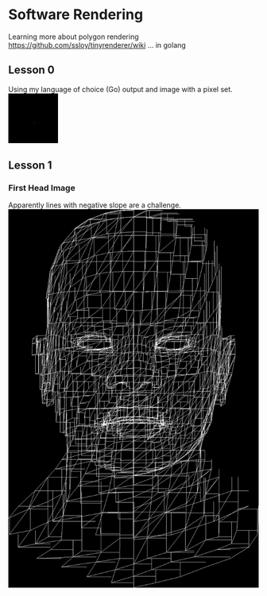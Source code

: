 # Software Rendering

Learning more about polygon rendering
https://github.com/ssloy/tinyrenderer/wiki
... in golang

## Lesson 0
Using my language of choice (Go) output and image with a pixel set.
![lesson0_image0](https://github.com/deadsy/sw_render/blob/master/lesson0/pics/test.jpeg "lesson0_image0")

## Lesson 1
### First Head Image
Apparently lines with negative slope are a challenge.
![lesson1_image0](https://github.com/deadsy/sw_render/blob/master/lesson1/pics/1.png "lesson1_image0")
